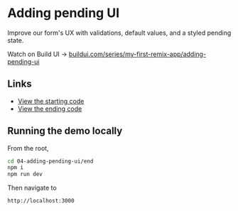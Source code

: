 # Adding pending UI

Improve our form's UX with validations, default values, and a styled pending state.

Watch on Build UI → [buildui.com/series/my-first-remix-app/adding-pending-ui](http://buildui.com/series/my-first-remix-app/adding-pending-ui)

## Links

- [View the starting code](./begin)
- [View the ending code](./end)

## Running the demo locally

From the root,

```sh
cd 04-adding-pending-ui/end
npm i
npm run dev
```

Then navigate to

```
http://localhost:3000
```